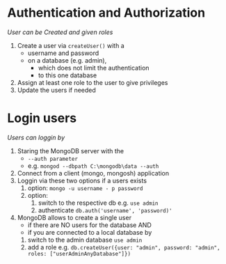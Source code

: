 # Authentication and Authorization

_User can be Created and given roles_

1. Create a user via `createUser()` with a
   - username and password
   - on a database (e.g. admin),
     - which does not limit the authentication
     - to this one database
2. Assign at least one role to the user to give privileges
3. Update the users if needed

# Login users

_Users can loggin by_

1. Staring the MongoDB server with the
   - `--auth parameter`
   - e.g. `mongod --dbpath C:\mongodb\data --auth`
2. Connect from a client (mongo, mongosh) application
3. Loggin via these two options if a users exists
   1. option: `mongo -u username - p password`
   2. option:
      1. switch to the respective db e.g. `use admin`
      2. authenticate `db.auth('username', 'password)'`
4. MongoDB allows to create a single user
   - if there are NO users for the database AND
   - if you are connected to a local database by
   1. switch to the admin database `use admin`
   2. add a role e.g. `db.createUser({user: "admin", password: "admin", roles: ["userAdminAnyDatabase"]})`
